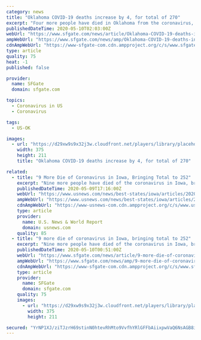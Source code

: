 ```yaml
---
category: news
title: "Oklahoma COVID-19 deaths increase by 4, for total of 270"
excerpt: "Four more people have died in Oklahoma from the coronavirus, bringing the total of deaths to 270, health officials said Saturday. The number of confirmed positive cases of COVID-19 in Oklahoma increased by 66,"
publishedDateTime: 2020-05-10T02:03:00Z
webUrl: "https://www.sfgate.com/news/article/Oklahoma-COVID-19-deaths-increase-by-4-for-total-15258982.php"
ampWebUrl: "https://www.sfgate.com/news/amp/Oklahoma-COVID-19-deaths-increase-by-4-for-total-15258982.php"
cdnAmpWebUrl: "https://www-sfgate-com.cdn.ampproject.org/c/s/www.sfgate.com/news/amp/Oklahoma-COVID-19-deaths-increase-by-4-for-total-15258982.php"
type: article
quality: 75
heat: -1
published: false

provider:
  name: SFGate
  domain: sfgate.com

topics:
  - Coronavirus in US
  - Coronavirus

tags:
  - US-OK

images:
  - url: "https://d29xw9s9x32j3w.cloudfront.net/players/library/placeholder.png"
    width: 375
    height: 211
    title: "Oklahoma COVID-19 deaths increase by 4, for total of 270"

related:
  - title: "9 More Die of Coronavirus in Iowa, Bringing Total to 252"
    excerpt: "Nine more people have died of the coronavirus in Iowa, bringing the state's total to 252. New numbers from the Iowa Department of Public Health also show that the number of infections increased Saturday to 11,"
    publishedDateTime: 2020-05-09T17:16:00Z
    webUrl: "https://www.usnews.com/news/best-states/iowa/articles/2020-05-09/9-more-die-of-coronavirus-in-iowa-bringing-total-to-252"
    ampWebUrl: "https://www.usnews.com/news/best-states/iowa/articles/2020-05-09/9-more-die-of-coronavirus-in-iowa-bringing-total-to-252?context=amp"
    cdnAmpWebUrl: "https://www-usnews-com.cdn.ampproject.org/c/s/www.usnews.com/news/best-states/iowa/articles/2020-05-09/9-more-die-of-coronavirus-in-iowa-bringing-total-to-252?context=amp"
    type: article
    provider:
      name: U.S. News & World Report
      domain: usnews.com
    quality: 85
  - title: "9 more die of coronavirus in Iowa, bringing total to 252"
    excerpt: "Nine more people have died of the coronavirus in Iowa, bringing the state's total to 252. New numbers from the Iowa Department of Public Health also show that the number of infections increased Saturday to 11,"
    publishedDateTime: 2020-05-10T00:51:00Z
    webUrl: "https://www.sfgate.com/news/article/9-more-die-of-coronavirus-in-Iowa-bringing-total-15258903.php"
    ampWebUrl: "https://www.sfgate.com/news/amp/9-more-die-of-coronavirus-in-Iowa-bringing-total-15258903.php"
    cdnAmpWebUrl: "https://www-sfgate-com.cdn.ampproject.org/c/s/www.sfgate.com/news/amp/9-more-die-of-coronavirus-in-Iowa-bringing-total-15258903.php"
    type: article
    provider:
      name: SFGate
      domain: sfgate.com
    quality: 75
    images:
      - url: "https://d29xw9s9x32j3w.cloudfront.net/players/library/placeholder.png"
        width: 375
        height: 211

secured: "YrNP1XJ/ziTJzrH69stinN0htevRhMto9VvfhYRlGFFbAiixpwVaQ6NsAGB8iBVmAIobzGE/+x2veWAyWP0ujsBXC5L2NLYvOd7eb1PYsJZ1a5IrllR6wuPBJo8wXuDkzDld1NyfDQD9MfmWgKYH8mTZYK5PNXPnwKxT4uXc4Rzln8IddcsK6TQ0t51h/zWvNUMhfiSuCpEqagCH/rKYX5sU55pLEDqT4DpsrM/WtOIEWMby2V+Kerdeaz7Nqx9vJZue2ujQ9ic8+rxMu90lYLRHi/GseeY6nVOYXPapZrOJCydCWn3YbOK+vq3BIIUsLFvx4WQjG1YX833x7m94L1wBR7Vi/M7coHtCEaCoNzyPOsJu7PByqY3wl4VcYNr03cwbyB1VcBsXGE5suW4OE/J6XjuHtyAn0bAat3QnDFAkGlQ0lNInDER++NdJtapALWcyJboYz8KjDSt4wwSQFzVXxPbs0vY4CRLT5p6tJqk=;9s2YEWgL3lreWw194ylJ4Q=="
---
```


